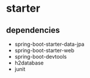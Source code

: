 # starter

## dependencies
- spring-boot-starter-data-jpa
- spring-boot-starter-web
- spring-boot-devtools
- h2database
- junit